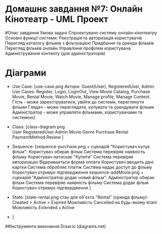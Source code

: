 # Домашнє завдання №7: Онлайн Кінотеатр - UML Проект

#Опис завдання
Умова задачі
	Спроектувано систему онлайн-кінотеатру
	Основні функції системи:
	Реєстрація та авторизація користувачів
	Перегляд каталогу фільмів з фільтрацією
	Придбання та оренда фільмів
	Перегляд фільмів онлайн
	Управління профілем користувача
	Адміністрування контенту (для адміністраторів)



# Діаграми
- Use Case: [use-case.png
	  Актори: Guest(User), RegisteredUser, Admin
	  Use Cases: Register, Login, LoginOut, View Movie Catalog,
	  	Purchase Movie, Rental Movie, Watch Movie, Manage profile, Manage Content.
	  Гість - може зареєструватися, увійти до системи, переглянути фільми
	  Глядач - може переглядати, купувати та орендувати фільми
	  Адміністратор - може управляти фільмами, користувачами та системою]
- Class: [class-diagram.png  
    User
    RegisteredUser
    Admin
    Movie
    Genre
    Purchase
    Rental
    PaymentMethod
    Review
  ] 
- Sequence: [sequence-purchase.png + сценарій "Користувач купує фільм":
            Користувач обирає фільм
            Система перевіряє наявність фільму
            Користувач натискає "Купити"
            Система перевіряє авторизацію
            Відкривається форма оплати
            Користувач вводить дані картки
            Система обробляє платіж
            Система надає доступ до фільму
            Користувач отримує підтвердження
  	sequence-addMovie.png + сценарій "Адміністратор додає новий фільм":
                      Адміністратор  обирає фільм
                  Система перевіряє наявність фільму
                  Система додає фільм
                  Користувач отримує підтвердження
      ]

- State: [state-rental.png стан для об'єкта "Rental" (оренда фільму):
    Created > Active > Expired
    Можливість Cancelled на будь-якому етапі
    Можливість Extended з Active	
- ]





##Інструменти виконання
Draw.io (diagrams.net)


   